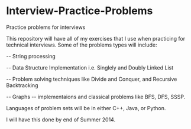 Interview-Practice-Problems
===========================

Practice problems for interviews

This repository will have all of my exercises that I use when practicing for technical interviews. Some of the problems types will include:

-- String processing

-- Data Structure Implementation i.e. Singlely and Doubly Linked List

-- Problem solving techniques like Divide and Conquer, and Recursive Backtracking

-- Graphs -- implementaions and classical problems like BFS, DFS, SSSP.



Languages of problem sets will be in either C++, Java, or Python.

I will have this done by end of Summer 2014.  

